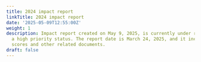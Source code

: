 ```yaml
---
title: 2024 impact report
linkTitle: 2024 impact report
date: '2025-05-09T12:55:00Z'
weight: 1
description: Impact report created on May 9, 2025, is currently under review with
  a high priority status. The report date is March 24, 2025, and it includes Bcorp
  scores and other related documents.
draft: false
---
```



<!-- Unsupported block type: embed -->







<!-- Unsupported block type: child_database -->



<!-- Unsupported block type: child_database -->



<!-- Unsupported block type: child_database -->